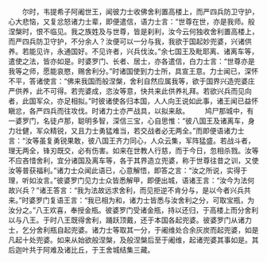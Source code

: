 <!-- { "loadSidebar": true } -->
　　尔时，韦提希子阿阇世王，闻彼力士收佛舍利置高楼上，而严四兵防卫守护，心大悲恼，又复忿怒诸力士辈，即便遣信，语力士言：“世尊在世，亦是我师。般涅槃时，恨不临见。我之族姓及与世尊，皆是刹利，汝今云何独收舍利置高楼上，而严四兵防卫守护，不分余人？汝便可以一分与我，我欲于国起妙兜婆，兴诸供养。若能见许，永通国好。不见许者，兴兵伐汝。”余七国王及毗耶离、诸离车等，遣使之法，皆亦如是。时婆罗门、长者、居士，亦各遣信，白力士言：“世尊亦是我等之师，愿能哀愍，赐舍利分。”时诸国使到力士所，具宣王意。力士闻已，深怀不平，答诸使言：“佛来我国而般涅槃，舍利自然应属我等，欲于国界兴造兜婆庄严供养，此不可得。若兜婆成，恣汝等意，快共来此供养礼拜。若欲兴兵而见向者，此国军众，亦足相拟。”时彼诸使各归本国，人人向王说如此事，诸王闻已益怀瞋忿，各严四兵而往攻伐。时诸力士亦严战具，以拟来敌。
　　鸠尸那城中，有一婆罗门，名徒卢那，聪明多智，深信三宝，心自思惟：“彼八国王及诸离车，身力壮健，军众精锐，又且力士勇猛难当，若交战者必无两全。”而即便语诸力士言：“汝等虽复勇锐果敢，彼八国王齐力同心，人众云集，军阵猛盛。若战斗者，理无两全，锋刃既交，必有伤害。如来在世教人行慈，而于今日，忽相杀戮。汝等不应吝惜舍利，宜分诸国及离车等，各于其界造立兜婆，称于世尊往昔之训，又使汝等普获福利。”诸力士众闻此语已，心意解悟，即答之言：“汝之所说，实得于理，听如汝言。”彼婆罗门见力士众皆悉解甲，即便出城，语诸王言：“汝今为法何故兴兵？”诸王答言：“我为法故远求舍利，而见拒逆不肯分与，是以今者兴兵共来。”时婆罗门复语王言：“我已相为和，诸力士皆悉与汝舍利之分，可取宝瓶，为汝分之。”八王欢喜，奉授金瓶。彼婆罗门受诸金瓶，持以还归，于高楼上而分舍利以与八王。于时八王既得舍利，踊跃顶戴，还于本国各起兜婆。彼婆罗门从诸力士，乞分舍利瓶自起兜婆。诸力士等取其一分，于阇维处合余灰炭而起兜婆，如是凡起十处兜婆。如来从始欲般涅槃，及般涅槃后至于阇维，起诸兜婆其事如是。其后迦叶共于阿难及诸比丘，于王舍城结集三藏。

 
